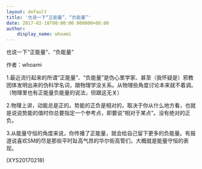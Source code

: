 ```yaml
---
layout: default
title: '也说一下“正能量”、“负能量”'
date: 2017-02-18T00:00:00.000000+08:00
author:
    display_name: whoami
---
```


也说一下“正能量”、“负能量”

作者：whoami

1.最近流行起来的所谓“正能量”、“负能量”是伪心里学家、甚至（我怀疑是）邪教团体发明出来的伪科学名词，跟物理学没关系。从物理些角度讨论本来就不着调。（物理里也有正能量负能量的说法，但跟这无关）

2.物理上讲，动能总是正的。势能的正负是相对的，取决于你从什么地方看，也就是说说势能的值时你总要指定一个参考点，即要说“相对于某点”。没有绝对的正负。

3.从能量守恒的角度来说，你传播了正能量，就会给自己留下更多的负能量。有报道说喜欢SM的尽是那些平时趾高气昂的华尔街高管们，大概就是能量守恒的表现。

(XYS20170218)

